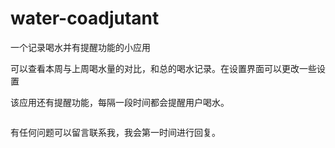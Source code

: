 # water-coadjutant

一个记录喝水并有提醒功能的小应用

可以查看本周与上周喝水量的对比，和总的喝水记录。在设置界面可以更改一些设置

该应用还有提醒功能，每隔一段时间都会提醒用户喝水。

![]()

有任何问题可以留言联系我，我会第一时间进行回复。
